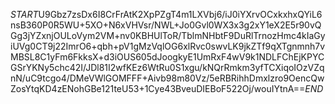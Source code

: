 $START$U9Gbz7zsDx6I8CrFrAtK2XpPZgT4m1LXVbj6/iJ0iYXrvOCxkxhxQYiL6nsB360P0R5WU+5XO+N6xVHVsr/NWL+Jo0Gvl0WX3x3g2xY1eX2E5r90vQGg3jYZxnjOULoVym2VM+nv0KBHUlToR/TblmNHbtF9DuRlTrnozHmc4kIaGyiUVg0CT9j22ImrO6+qbh+pV1gMzVqlOG6xlRvc0swvLK9jkZTf9qXTgnmnh7vMBSL8C1yFm6FkksX+d3iOUS605dJoogkyE1UmRxF4wV9k1NDLFChEjKPYCGSrYKNy5chc42I/JDl81I2wfKEz6WtRu0S1xgu/kNQrRmkm3yfTCXiqoIOzVZqnN/uC9tcgo4/DMeVWlGOMFFF+Aivb98m80Vz/5eRBRihhDmxlzro9OencQwZosYtqKD4zENohGBe121teU53+1Cye43BveuDIEBoF522Oj/wouIYtnA==$END$